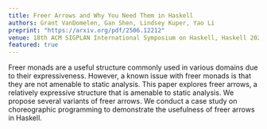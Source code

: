 ```yaml
---
title: Freer Arrows and Why You Need Them in Haskell
authors: Grant VanDomelen, Gan Shen, Lindsey Kuper, Yao Li
preprint: "https://arxiv.org/pdf/2506.12212"
venue: 18th ACM SIGPLAN International Symposium on Haskell, Haskell 2025
featured: true
---
```


Freer monads are a useful structure commonly used in various domains due to
their expressiveness. However, a known issue with freer monads is that they are
not amenable to static analysis. This paper explores freer arrows, a relatively
expressive structure that is amenable to static analysis. We propose several
variants of freer arrows. We conduct a case study on choreographic programming
to demonstrate the usefulness of freer arrows in Haskell.
